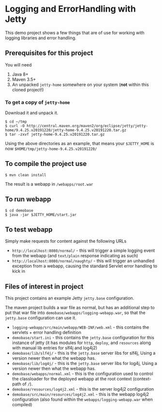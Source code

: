# Logging and ErrorHandling with Jetty

This demo project shows a few things that are of use for working with
logging libraries and error handling.

## Prerequisites for this project

You will need

1. Java 8+
2. Maven 3.5+
3. An unpacked `jetty-home` somewhere on your system (**not** within this cloned project!)

### To get a copy of `jetty-home`

Download it and unpack it.

``` shell
$ cd ~/tmp
$ curl -O http://central.maven.org/maven2/org/eclipse/jetty/jetty-home/9.4.25.v20191220/jetty-home-9.4.25.v20191220.tar.gz
$ tar -zxvf jetty-home-9.4.25.v20191220.tar.gz
```

Using the above directories as an example, that means your `$JETTY_HOME` is  
now `$HOME/tmp/jetty-home-9.4.25.v20191220/`

## To compile the project use 

``` shell
$ mvn clean install
```

The result is a webapp in `/webapps/root.war`

## To run webapp

``` shell
$ cd demobase
$ java -jar $JETTY_HOME/start.jar 
```

## To test webapp

Simply make requests for content against the following URLs

* `http://localhost:8080/normal/` - this will trigger a simple logging event from
the webapp (and `text/plain` response indicating as such)
* `http://localhost:8080/normal/naughty/` - this will trigger an unhandled exception from a webapp,
causing the standard Servlet error handling to kick in

## Files of interest in project

This project contains an example Jetty `jetty.base` configuration.

The maven project builds a war file as normal, but has an additional step to put
that war file into `demobase/webapps/logging-webapp.war`, so that the `jetty.base` configuration 
can use it. 

* `logging-webapp/src/main/webapp/WEB-INF/web.xml` - this contains the servlets + error handling definition
* `demobase/start.ini` - this contains the `jetty.base` configuration for this instance of jetty
 (it has modules for `http`, `deploy`, and `resources` along with manual lib entries for slf4j and log4j2)
* `demobase/lib/slf4j/` - this is the `jetty.base` server libs for slf4j, Using a version newer then what the
 webapp has. 
* `demobase/lib/log4j/` - this is the `jetty.base` server libs for log4j, Using a version newer then what the
 webapp has.
* `demobase/webapps/normal.xml` - this is the configuration used to control the classloader for the
 deployed webapp at the root context (context-path of `/`).
* `demobase/resources/log4j2.xml` - this is the server log4j2 configuration
* `demobase/src/main/resources/log4j2.xml` - this is the webapp log4j2 configuration
 (also found within the `webapps/logging-webapp.war` when compiled)
